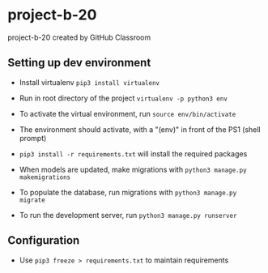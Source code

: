 # project-b-20
project-b-20 created by GitHub Classroom

## Setting up dev environment ##

* Install virtualenv
`pip3 install virtualenv`

* Run in root directory of the project
`virtualenv -p python3 env`

* To activate the virtual environment, run
`source env/bin/activate`

* The environment should activate, with a "(env)" in front of the PS1 (shell prompt)

* `pip3 install -r requirements.txt` will install the required packages

* When models are updated, make migrations with
`python3 manage.py makemigrations`

* To populate the database, run migrations with
`python3 manage.py migrate`

* To run the development server, run
`python3 manage.py runserver`

## Configuration ##

* Use `pip3 freeze > requirements.txt` to maintain requirements
